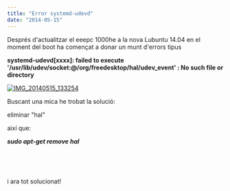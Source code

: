 ```yaml
---
title: "Error systemd-udevd"
date: "2014-05-15"
---
```


Després d'actualitzar el eeepc 1000he a la nova Lubuntu 14.04 en el moment del boot ha començat a donar un munt d'errors tipus

**systemd-udevd\[xxxx\]: failed to execute '/usr/lib/udev/socket:@/org/freedesktop/hal/udev\_event' : No such file or directory**

[![IMG_20140515_133254](http://croniqueslinux.files.wordpress.com/2014/05/img_20140515_133254.jpg?w=300)](http://croniqueslinux.files.wordpress.com/2014/05/img_20140515_133254.jpg)

Buscant una mica he trobat la solució:

eliminar "hal"

així que:

**_sudo apt-get remove hal_**

 

 

i ara tot solucionat!
